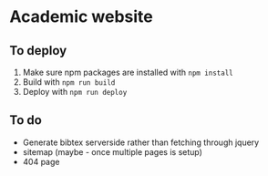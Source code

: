 # Academic website

## To deploy

1. Make sure npm packages are installed with `npm install`
2. Build with `npm run build`
3. Deploy with `npm run deploy`

## To do

- Generate bibtex serverside rather than fetching through jquery
- sitemap (maybe - once multiple pages is setup)
- 404 page
